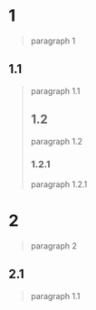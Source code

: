 # 1
> paragraph 1
## 1.1
> paragraph 1.1
> ## 1.2
> paragraph 1.2
> ### 1.2.1
> paragraph 1.2.1
# 2
> paragraph 2
## 2.1
> paragraph 1.1
